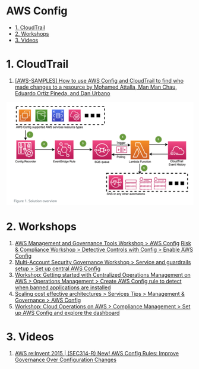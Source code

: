 <h1>AWS Config</h1>

<!-- TOC -->

- [1. CloudTrail](#1-cloudtrail)
- [2. Workshops](#2-workshops)
- [3. Videos](#3-videos)

<!-- /TOC -->

# 1. CloudTrail

1. [[AWS-SAMPLES] How to use AWS Config and CloudTrail to find who made changes to a resource by Mohamed Attalla, Man Man Chau, Eduardo Ortiz Pineda, and Dan Urbano](https://aws.amazon.com/blogs/mt/how-to-use-aws-config-and-cloudtrail-to-find-who-made-changes-to-a-resource/)

<img src="./images/config-1.png" title="config-1.png" width="900"/>

# 2. Workshops

1. [AWS Management and Governance Tools Workshop > AWS Config](https://mng.workshop.aws/config.html)
[Risk & Compliance Workshop > Detective Controls with Config > Enable AWS Config](https://catalog.us-east-1.prod.workshops.aws/workshops/dd2bea89-dc7a-4bda-966a-70b4ff6e90e0/en-US/3-detective-controls-config/1-config-setup)
1. [Multi-Account Security Governance Workshop > Service and guardrails setup > Set up central AWS Config](https://catalog.us-east-1.prod.workshops.aws/workshops/d3f60827-89f2-46a8-9be7-6e7185bd7665/en-US/2-service-guardrails/config)
1. [Workshop: Getting started with Centralized Operations Management on AWS > Operations Management > Create AWS Config rule to detect when banned applications are installed](https://catalog.workshops.aws/getting-started-with-com/en-US/operations-management/create-aws-config-rule)
1. [Scaling cost effective architectures > Services Tips > Management & Governance > AWS Config](https://catalog.us-east-1.prod.workshops.aws/workshops/f238037c-8f0b-446e-9c15-ebcc4908901a/en-US/002-services/004-management-governance/003-config)
1. [Workshop: Cloud Operations on AWS > Compliance Management > Set up AWS Config and explore the dashboard](https://catalog.us-east-1.prod.workshops.aws/workshops/79a61310-00d6-4abd-9c96-b5f856659507/en-US/scenario2/set-up-aws-config)

# 3. Videos

1. [AWS re:Invent 2015 | (SEC314-R) New! AWS Config Rules: Improve Governance Over Configuration Changes](https://www.youtube.com/watch?v=sGUQFEZWkho)
